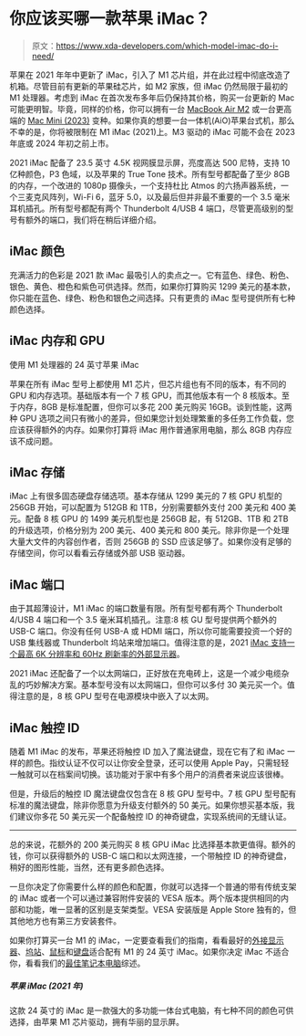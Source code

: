 # 你应该买哪一款苹果 iMac？

> 原文：<https://www.xda-developers.com/which-model-imac-do-i-need/>

苹果在 2021 年年中更新了 iMac，引入了 M1 芯片组，并在此过程中彻底改造了机箱。尽管目前有更新的苹果硅芯片，如 M2 家族，但 iMac 仍然局限于最初的 M1 处理器。考虑到 iMac 在首次发布多年后仍保持其价格，购买一台更新的 Mac 可能更明智。毕竟，同样的价格，你可以拥有一台 [MacBook Air M2](https://www.xda-developers.com/macbook-air-m2-2022-review/) 或一台更高端的 [Mac Mini (2023)](https://www.xda-developers.com/mac-mini) 变种。如果你真的想要一台一体机(AiO)苹果台式机，那么不幸的是，你将被限制在 M1 iMac (2021)上。M3 驱动的 iMac 可能不会在 2023 年底或 2024 年初之前上市。

2021 iMac 配备了 23.5 英寸 4.5K 视网膜显示屏，亮度高达 500 尼特，支持 10 亿种颜色，P3 色域，以及苹果的 True Tone 技术。所有型号都配备了至少 8GB 的内存，一个改进的 1080p 摄像头，一个支持杜比 Atmos 的六扬声器系统，一个三麦克风阵列，Wi-Fi 6，蓝牙 5.0，以及最后但并非最不重要的一个 3.5 毫米耳机插孔。所有型号都配有两个 Thunderbolt 4/USB 4 端口，尽管更高级别的型号有额外的端口，我们将在稍后详细介绍。

## iMac 颜色

充满活力的色彩是 2021 款 iMac 最吸引人的卖点之一。它有蓝色、绿色、粉色、银色、黄色、橙色和紫色可供选择。然而，如果你打算购买 1299 美元的基本款，你只能在蓝色、绿色、粉色和银色之间选择。只有更贵的 iMac 型号提供所有七种颜色选择。

## iMac 内存和 GPU

使用 M1 处理器的 24 英寸苹果 iMac

苹果在所有 iMac 型号上都使用 M1 芯片，但芯片组也有不同的版本，有不同的 GPU 和内存选项。基础版本有一个 7 核 GPU，而其他版本有一个 8 核版本。至于内存，8GB 是标准配置，但你可以多花 200 美元购买 16GB。谈到性能，这两种 GPU 选项之间只有微小的差异，但如果您计划处理繁重的多任务工作负载，您应该获得额外的内存。如果你打算将 iMac 用作普通家用电脑，那么 8GB 内存应该不成问题。

## iMac 存储

iMac 上有很多固态硬盘存储选项。基本存储从 1299 美元的 7 核 GPU 机型的 256GB 开始，可以配置为 512GB 和 1TB，分别需要额外支付 200 美元和 400 美元。配备 8 核 GPU 的 1499 美元机型也是 256GB 起，有 512GB、1TB 和 2TB 的升级选项，价格分别为 200 美元、400 美元和 800 美元。除非你是一个处理大量大文件的内容创作者，否则 256GB 的 SSD 应该足够了。如果你没有足够的存储空间，你可以看看云存储或外部 USB 驱动器。

## iMac 端口

由于其超薄设计，M1 iMac 的端口数量有限。所有型号都有两个 Thunderbolt 4/USB 4 端口和一个 3.5 毫米耳机插孔。注意:8 核 GU 型号提供两个额外的 USB-C 端口。你没有任何 USB-A 或 HDMI 端口，所以你可能需要投资一个好的 USB 集线器或 Thunderbolt 坞站来增加端口。值得注意的是，2021 [iMac 支持一个最高 6K 分辨率和 60Hz 刷新率的外部显示器](https://www.xda-developers.com/use-external-monitor-with-m1-imac/)。

2021 iMac 还配备了一个以太网端口，正好放在充电砖上，这是一个减少电缆杂乱的巧妙解决方案。基本型号没有以太网端口，但你可以多付 30 美元买一个。值得注意的是，8 核 GPU 型号在电源模块中嵌入了以太网。

## iMac 触控 ID

随着 M1 iMac 的发布，苹果还将触控 ID 加入了魔法键盘，现在它有了和 iMac 一样的颜色。指纹认证不仅可以让你安全登录，还可以使用 Apple Pay，只需轻轻一触就可以在档案间切换。该功能对于家中有多个用户的消费者来说应该很棒。

但是，升级后的触控 ID 魔法键盘仅包含在 8 核 GPU 型号中。7 核 GPU 型号配有标准的魔法键盘，除非你愿意为升级支付额外的 50 美元。如果你想买基本版，我们建议你多花 50 美元买一个配备触控 ID 的神奇键盘，实现系统间的无缝认证。

* * *

总的来说，花额外的 200 美元购买 8 核 GPU iMac 比选择基本款更值得。额外的钱，你可以获得额外的 USB-C 端口和以太网连接，一个带触控 ID 的神奇键盘，稍好的图形性能，当然，还有更多颜色选择。

一旦你决定了你需要什么样的颜色和配置，你就可以选择一个普通的带有传统支架的 iMac 或者一个可以通过兼容附件安装的 VESA 版本。两个版本提供相同的内部和功能，唯一显著的区别是支架类型。VESA 安装版是 Apple Store 独有的，但其他地方也有第三方安装套件。

如果你打算买一台 M1 的 iMac，一定要查看我们的指南，看看最好的[外接显示器](https://www.xda-developers.com/best-monitors-for-imac/)、[坞站](https://www.xda-developers.com/best-docks-m1-imac/)、[鼠标](https://www.xda-developers.com/best-mice-for-imac/)和[键盘](https://www.xda-developers.com/best-keyboards-m1-apple-imac/)适合配有 M1 的 24 英寸 iMac。如果你决定 iMac 不适合你，看看我们的[最佳笔记本电脑](https://www.xda-developers.com/best-laptops/)综述。

##### 苹果 iMac (2021 年)

这款 24 英寸的 iMac 是一款强大的多功能一体台式电脑，有七种不同的颜色可供选择，由苹果 M1 芯片驱动，拥有华丽的显示屏。